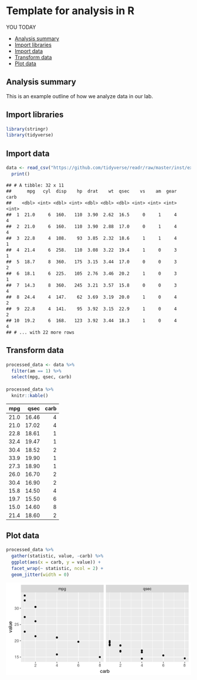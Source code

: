 Template for analysis in R
================
YOU
TODAY

-   [Analysis summary](#analysis-summary)
-   [Import libraries](#import-libraries)
-   [Import data](#import-data)
-   [Transform data](#transform-data)
-   [Plot data](#plot-data)

Analysis summary
----------------

This is an example outline of how we analyze data in our lab.

Import libraries
----------------

``` r
library(stringr)
library(tidyverse)
```

Import data
-----------

``` r
data <- read_csv("https://github.com/tidyverse/readr/raw/master/inst/extdata/mtcars.csv") %>% 
  print()
```

    ## # A tibble: 32 x 11
    ##      mpg   cyl  disp    hp  drat    wt  qsec    vs    am  gear  carb
    ##    <dbl> <int> <dbl> <int> <dbl> <dbl> <dbl> <int> <int> <int> <int>
    ##  1  21.0     6  160.   110  3.90  2.62  16.5     0     1     4     4
    ##  2  21.0     6  160.   110  3.90  2.88  17.0     0     1     4     4
    ##  3  22.8     4  108.    93  3.85  2.32  18.6     1     1     4     1
    ##  4  21.4     6  258.   110  3.08  3.22  19.4     1     0     3     1
    ##  5  18.7     8  360.   175  3.15  3.44  17.0     0     0     3     2
    ##  6  18.1     6  225.   105  2.76  3.46  20.2     1     0     3     1
    ##  7  14.3     8  360.   245  3.21  3.57  15.8     0     0     3     4
    ##  8  24.4     4  147.    62  3.69  3.19  20.0     1     0     4     2
    ##  9  22.8     4  141.    95  3.92  3.15  22.9     1     0     4     2
    ## 10  19.2     6  168.   123  3.92  3.44  18.3     1     0     4     4
    ## # ... with 22 more rows

Transform data
--------------

``` r
processed_data <- data %>% 
  filter(am == 1) %>%
  select(mpg, qsec, carb)

processed_data %>% 
  knitr::kable()
```

|   mpg|   qsec|  carb|
|-----:|------:|-----:|
|  21.0|  16.46|     4|
|  21.0|  17.02|     4|
|  22.8|  18.61|     1|
|  32.4|  19.47|     1|
|  30.4|  18.52|     2|
|  33.9|  19.90|     1|
|  27.3|  18.90|     1|
|  26.0|  16.70|     2|
|  30.4|  16.90|     2|
|  15.8|  14.50|     4|
|  19.7|  15.50|     6|
|  15.0|  14.60|     8|
|  21.4|  18.60|     2|

Plot data
---------

``` r
processed_data %>% 
  gather(statistic, value, -carb) %>% 
  ggplot(aes(x = carb, y = value)) +
  facet_wrap(~ statistic, ncol = 2) +
  geom_jitter(width = 0)
```

![](skeleton_files/figure-markdown_github/unnamed-chunk-4-1.png)
